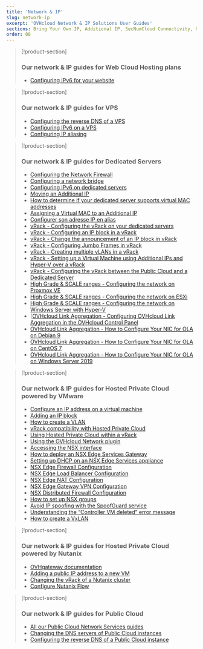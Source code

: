 ```yaml
---
title: 'Network & IP'
slug: network-ip
excerpt: 'OVHcloud Network & IP Solutions User Guides'
sections: Bring Your Own IP, Additional IP, SecNumCloud Connectivity, Our network & IP guides for Web Cloud Hosting plans, Our network & IP guides for VPS, Our network & IP guides for Dedicated Servers, Our network & IP guides for Hosted Private Cloud powered by VMware, Our network & IP guides for Hosted Private Cloud powered by Nutanix, Our network & IP guides for Public Cloud
order: 08
---
```


> [!product-section]
>
> ### Our network & IP guides for Web Cloud Hosting plans
>
> - [Configuring IPv6 for your website](https://docs.ovh.com/ie/en/hosting/configure-ipv6-for-your-website/)
>

> [!product-section]
>
> ### Our network & IP guides for VPS
>
> - [Configuring the reverse DNS of a VPS](https://docs.ovh.com/ie/en/vps/configure-reverse-dns-vps/)
> - [Configuring IPv6 on a VPS](https://docs.ovh.com/ie/en/vps/configuring-ipv6/)
> - [Configuring IP aliasing](https://docs.ovh.com/ie/en/vps/network-ipaliasing-vps/)
>

> [!product-section]
>
> ### Our network & IP guides for Dedicated Servers
>
> - [Configuring the Network Firewall](https://docs.ovh.com/ie/en/dedicated/firewall-network/)
> - [Configuring a network bridge](https://docs.ovh.com/ie/en/dedicated/network-bridging/)
> - [Configuring IPv6 on dedicated servers](https://docs.ovh.com/ie/en/dedicated/network-ipv6/)
> - [Moving an Additional IP](https://docs.ovh.com/ie/en/dedicated/ip-fo-move/)
> - [How to determine if your dedicated server supports virtual MAC addresses](https://docs.ovh.com/ie/en/dedicated/network-support-virtual-mac/)
> - [Assigning a Virtual MAC to an Additional IP](https://docs.ovh.com/ie/en/dedicated/network-virtual-mac/)
> - [Configurer son adresse IP en alias](https://docs.ovh.com/fr/dedicated/network-ipaliasing/)
> - [vRack - Configuring the vRack on your dedicated servers](https://docs.ovh.com/ie/en/dedicated/configuring-vrack-on-dedicated-servers/)
> - [vRack - Configuring an IP block in a vRack](https://docs.ovh.com/ie/en/dedicated/ip-block-vrack/)
> - [vRack - Change the announcement of an IP block in vRack](https://docs.ovh.com/ie/en/dedicated/change-anouncement-ip-block-vrack/)
> - [vRack - Configuring Jumbo Frames in vRack](https://docs.ovh.com/ie/en/dedicated/network-jumbo/)
> - [vRack - Creating multiple vLANs in a vRack](https://docs.ovh.com/ie/en/dedicated/multiple-vlans/)
> - [vRack - Setting up a Virtual Machine using Additional IPs and Hyper-V over a vRack](https://docs.ovh.com/ie/en/dedicated/foip-vrack-hyperv/)
> - [vRack - Configuring the vRack between the Public Cloud and a Dedicated Server](https://docs.ovh.com/ie/en/dedicated/vrack-pci-ds/)
> - [High Grade & SCALE ranges - Configuring the network on Proxmox VE](https://docs.ovh.com/ie/en/dedicated/proxmox-network-hg-scale/)
> - [High Grade & SCALE ranges - Configuring the network on ESXi](https://docs.ovh.com/ie/en/dedicated/esxi-network-hg-scale/)
> - [High Grade & SCALE ranges - Configuring the network on Windows Server with Hyper-V](https://docs.ovh.com/ie/en/dedicated/hyperv-network-hg-scale/)
> - [[OVHcloud Link Aggregation - Configuring OVHcloud Link Aggregation in the OVHcloud Control Panel](https://docs.ovh.com/ie/en/dedicated/ola-manager/)
> - [OVHcloud Link Aggregation - How to Configure Your NIC for OLA on Debian 9](https://docs.ovh.com/ie/en/dedicated/ola-debian9/)
> - [OVHcloud Link Aggregation - How to Configure Your NIC for OLA on CentOS 7](https://docs.ovh.com/ie/en/dedicated/ola-centos7/)
> - [OVHcloud Link Aggregation - How to Configure Your NIC for OLA on Windows Server 2019](https://docs.ovh.com/ie/en/dedicated/ola-w2k19/)
>

> [!product-section]
>
> ### Our network & IP guides for Hosted Private Cloud powered by VMware
>
> - [Configure an IP address on a virtual machine](https://docs.ovh.com/ie/en/private-cloud/configure-ip-on-virtual-machine/)
> - [Adding an IP block](https://docs.ovh.com/ie/en/private-cloud/add-ip-block/)
> - [How to create a VLAN](https://docs.ovh.com/ie/en/private-cloud/creation-vlan/)
> - [vRack compatibility with Hosted Private Cloud](https://docs.ovh.com/ie/en/private-cloud/vrack-compatibility-hosted-private-cloud/)
> - [Using Hosted Private Cloud within a vRack](https://docs.ovh.com/ie/en/private-cloud/using-private-cloud-with-vrack/)
> - [Using the OVHcloud Network plugin](https://docs.ovh.com/ie/en/private-cloud/plugin-ovh-network/)
> - [Accessing the NSX interface](https://docs.ovh.com/ie/en/private-cloud/accessing-NSX-interface/)
> - [How to deploy an NSX Edge Services Gateway](https://docs.ovh.com/ie/en/private-cloud/how-to-deploy-an-nsx-edge-gateway/)
> - [Setting up DHCP on an NSX Edge Services appliance](https://docs.ovh.com/ie/en/private-cloud/setup-dhcp-nsx-edge/)
> - [NSX Edge Firewall Configuration](https://docs.ovh.com/ie/en/private-cloud/nsx-edge-firewall-configuration/)
> - [NSX Edge Load Balancer Configuration ](https://docs.ovh.com/ie/en/private-cloud/nsx-edge-load-balancer-configuration/)
> - [NSX Edge NAT Configuration](https://docs.ovh.com/ie/en/private-cloud/nsx-edge-nat-configuration/)
> - [NSX Edge Gateway VPN Configuration](https://docs.ovh.com/ie/en/private-cloud/nsx-edge-gateway-vpn-configuration/)
> - [NSX Distributed Firewall Configuration](https://docs.ovh.com/ie/en/private-cloud/nsx-distributed-firewall-configuration/)
> - [How to set up NSX groups](https://docs.ovh.com/ie/en/private-cloud/setup-nsx-groups/)
> - [Avoid IP spoofing with the SpoofGuard service](https://docs.ovh.com/ie/en/private-cloud/spoofguard/)
> - [Understanding the “Controller VM deleted” error message](https://docs.ovh.com/ie/en/private-cloud/error-controller-nsx/)
> - [How to create a VxLAN](https://docs.ovh.com/ie/en/private-cloud/nsx-creation-vxlan/)

> [!product-section]
>
> ### Our network & IP guides for Hosted Private Cloud powered by Nutanix
>
> - [OVHgateway documentation](https://docs.ovh.com/ie/en/nutanix/ovh-gateway-documentation/)
> - [Adding a public IP address to a new VM](https://docs.ovh.com/ie/en/nutanix/nutanix-public-ip/)
> - [Changing the vRack of a Nutanix cluster](https://docs.ovh.com/ie/en/nutanix/nutanix-change-vrack/)
> - [Configure Nutanix Flow](https://docs.ovh.com/ie/en/nutanix/nutanix-flow/)

> [!product-section]
>
> ### Our network & IP guides for Public Cloud
>
> - [All our Public Cloud Network Services guides](https://docs.ovh.com/ie/en/publiccloud/network-services/)
> - [Changing the DNS servers of Public Cloud instances](https://docs.ovh.com/ie/en/public-cloud/change-instance-dns-servers/)
> - [Configuring the reverse DNS of a Public Cloud instance](https://docs.ovh.com/ie/en/public-cloud/configure-reverse-dns-instance/)